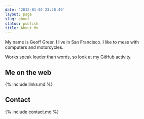 ```yaml
---
date: '2012-01-02 23:28:40'
layout: page
slug: about
status: publish
title: About Me
---
```


My name is Geoff Greer. I live in San Francisco. I like to mess with computers and motorcycles.

Works speak louder than words, so look at [my GitHub activity](https://github.com/ggreer).

## Me on the web
{% include links.md %}

## Contact
{% include contact.md %}
